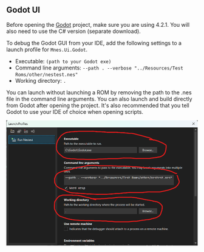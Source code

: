 ## Godot UI
Before opening the [Godot](https://godotengine.org/) project, make sure you are using 4.2.1. You will also need to use the C# version (separate download).

To debug the Godot GUI from your IDE, add the following settings to a launch profile for `Mnes.Ui.Godot`.

 - Executable: `(path to your Godot exe)`
 - Command line arguments: `--path . --verbose "../Resources/Test Roms/other/nestest.nes"`
 - Working directory: `.`

You can launch without launching a ROM by removing the path to the .nes file in the command line arguments. You can also launch and build directly from Godot after opening the project. It's also recommended that you tell Godot to use your IDE of choice when opening scripts.

![Settings](Resources/Images/Setup%20MNES%20Godot.png)
